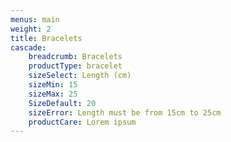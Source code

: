 ```yaml
---
menus: main
weight: 2
title: Bracelets
cascade:
    breadcrumb: Bracelets
    productType: bracelet
    sizeSelect: Length (cm)
    sizeMin: 15
    sizeMax: 25
    SizeDefault: 20
    sizeError: Length must be from 15cm to 25cm
    productCare: Lorem ipsum
---
```

